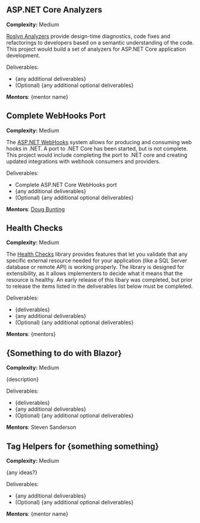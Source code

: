 ## ASP.NET Core Analyzers
**Complexity:** Medium

[Roslyn Analyzers](https://github.com/dotnet/roslyn-analyzers) provide design-time diagnostics, code fixes and refactorings to developers based on a semantic understanding of the code. This project would build a set of analyzers for ASP.NET Core application development.

Deliverables:
 * {any additional deliverables}
 * (Optional) {any additional optional deliverables}

**Mentors**: {mentor name}

## Complete WebHooks Port
**Complexity:** Medium

The [ASP.NET WebHooks](https://github.com/aspnet/WebHooks) system allows for producing and consuming web hooks in .NET. A port to .NET Core has been started, but is not complete. This project would include completing the port to .NET core and creating updated integrations with webhook consumers and providers.

Deliverables:
 * Complete ASP.NET Core WebHooks port
 * {any additional deliverables}
 * (Optional) {any additional optional deliverables}

**Mentors**: [Doug Bunting](https://github.com/dougbu)

## Health Checks
**Complexity:** Medium

The [Health Checks](https://docs.microsoft.com/en-us/dotnet/standard/microservices-architecture/implement-resilient-applications/monitor-app-health) library provides features that let you validate that any specific external resource needed for your application (like a SQL Server database or remote API) is working properly. The library is designed for extensibility, as it allows implementers to decide what it means that the resource is healthy. An early release of this libary was completed, but prior to release the items listed in the deliverables list below must be completed.

Deliverables:
 * {deliverables}
 * {any additional deliverables}
 * (Optional) {any additional optional deliverables}

**Mentors**: {mentors}

## {Something to do with Blazor}
**Complexity:** Medium

{description}

Deliverables:
 * {deliverables}
 * {any additional deliverables}
 * (Optional) {any additional optional deliverables}

**Mentors**: Steven Sanderson

## Tag Helpers for {something something}
**Complexity:** Medium

{any ideas?}

Deliverables:
 * {any additional deliverables}
 * (Optional) {any additional optional deliverables}

**Mentors**: {mentor name}
